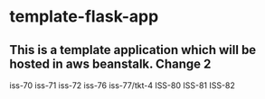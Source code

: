 # template-flask-app

## This is a template application which will be hosted in aws beanstalk. Change 2
iss-70
iss-71
iss-72
iss-76
iss-77/tkt-4
ISS-80
ISS-81
ISS-82
